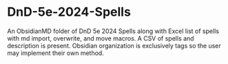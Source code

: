 # DnD-5e-2024-Spells
An ObsidianMD folder of DnD 5e 2024 Spells along with Excel list of spells with md import, overwrite, and move macros. A CSV of spells and description is present. Obsidian organization is exclusively tags so the user may implement their own method. 
